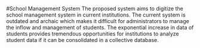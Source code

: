 #School Management System
The proposed system aims to digitize the school management system in current institutions. The current system is outdated and archaic which makes it difficult for administrators to manage the inflow and management of students. The exponential increase in data of students provides tremendous opportunities for institutions to analyze student data if it can be consolidated in a collective database.
